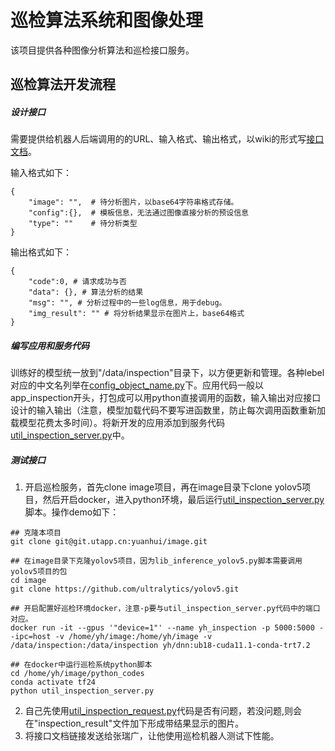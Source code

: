 # 巡检算法系统和图像处理
该项目提供各种图像分析算法和巡检接口服务。

## 巡检算法开发流程

##### 设计接口
需要提供给机器人后端调用的的URL、输入格式、输出格式，以wiki的形式写[接口文档](https://git.utapp.cn/xunshi-ai/json-http-interface)。

输入格式如下：
```
{
    "image": "",  # 待分析图片，以base64字符串格式存储。
    "config":{},  # 模板信息，无法通过图像直接分析的预设信息
    "type": ""    # 待分析类型
}
```
输出格式如下：
```
{
    "code":0, # 请求成功与否
    "data": {}, # 算法分析的结果
    "msg": "", # 分析过程中的一些log信息，用于debug。
    "img_result": "" # 将分析结果显示在图片上，base64格式
}

```
##### 编写应用和服务代码
训练好的模型统一放到"/data/inspection"目录下，以方便更新和管理。各种lebel对应的中文名列举在[config_object_name.py](https://git.utapp.cn/utiva/image/-/blob/main/python_codes/config_object_name.py)下。应用代码一般以app_inspection开头，打包成可以用python直接调用的函数，输入输出对应接口设计的输入输出（注意，模型加载代码不要写进函数里，防止每次调用函数重新加载模型花费太多时间）。将新开发的应用添加到服务代码[util_inspection_server.py](https://git.utapp.cn/yuanhui/image/-/blob/main/python_codes/util_inspection_server.py)中。
##### 测试接口
1. 开启巡检服务，首先clone image项目，再在image目录下clone yolov5项目，然后开启docker，进入python环境，最后运行[util_inspection_server.py](https://git.utapp.cn/yuanhui/image/-/blob/main/python_codes/util_inspection_server.py)脚本。操作demo如下：
```
## 克隆本项目
git clone git@git.utapp.cn:yuanhui/image.git

## 在image目录下克隆yolov5项目，因为lib_inference_yolov5.py脚本需要调用yolov5项目的包
cd image
git clone https://github.com/ultralytics/yolov5.git

## 开启配置好巡检环境docker，注意-p要与util_inspection_server.py代码中的端口对应。
docker run -it --gpus '"device=1"' --name yh_inspection -p 5000:5000 --ipc=host -v /home/yh/image:/home/yh/image -v /data/inspection:/data/inspection yh/dnn:ub18-cuda11.1-conda-trt7.2 

## 在docker中运行巡检系统python脚本
cd /home/yh/image/python_codes 
conda activate tf24 
python util_inspection_server.py 
```
2. 自己先使用[util_inspection_request.py](https://git.utapp.cn/utiva/image/-/blob/main/python_codes/util_inspection_request.py)代码是否有问题，若没问题,则会在"inspection_result"文件加下形成带结果显示的图片。
3. 将接口文档链接发送给张瑞广，让他使用巡检机器人测试下性能。


